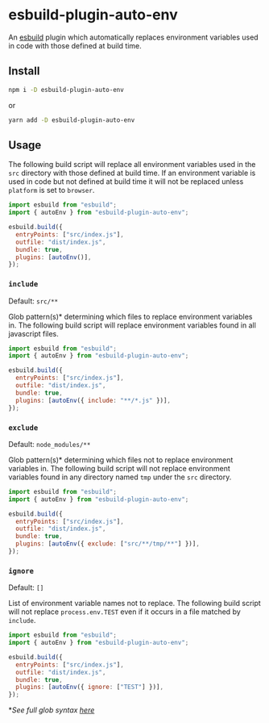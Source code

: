 # esbuild-plugin-auto-env

An [esbuild](https://esbuild.github.io/) plugin which automatically replaces environment variables used in code with those defined at build time.

## Install

```sh
npm i -D esbuild-plugin-auto-env
```

or

```sh
yarn add -D esbuild-plugin-auto-env
```

## Usage

The following build script will replace all environment variables used in the `src` directory with those defined at build time. If an environment variable is used in code but not defined at build time it will not be replaced unless `platform` is set to `browser`.

```js
import esbuild from "esbuild";
import { autoEnv } from "esbuild-plugin-auto-env";

esbuild.build({
  entryPoints: ["src/index.js"],
  outfile: "dist/index.js",
  bundle: true,
  plugins: [autoEnv()],
});
```

### `include`

Default: `src/**`

Glob pattern(s)* determining which files to replace environment variables in. The following build script will replace environment variables found in all javascript files.

```js
import esbuild from "esbuild";
import { autoEnv } from "esbuild-plugin-auto-env";

esbuild.build({
  entryPoints: ["src/index.js"],
  outfile: "dist/index.js",
  bundle: true,
  plugins: [autoEnv({ include: "**/*.js" })],
});
```

### `exclude`

Default: `node_modules/**`

Glob pattern(s)* determining which files not to replace environment variables in. The following build script will not replace environment variables found in any directory named `tmp` under the `src` directory.

```js
import esbuild from "esbuild";
import { autoEnv } from "esbuild-plugin-auto-env";

esbuild.build({
  entryPoints: ["src/index.js"],
  outfile: "dist/index.js",
  bundle: true,
  plugins: [autoEnv({ exclude: ["src/**/tmp/**"] })],
});
```

### `ignore`

Default: `[]`

List of environment variable names not to replace. The following build script will not replace `process.env.TEST` even if it occurs in a file matched by `include`.

```js
import esbuild from "esbuild";
import { autoEnv } from "esbuild-plugin-auto-env";

esbuild.build({
  entryPoints: ["src/index.js"],
  outfile: "dist/index.js",
  bundle: true,
  plugins: [autoEnv({ ignore: ["TEST"] })],
});
```

\*_See full glob syntax [here](https://github.com/isaacs/node-glob)_
